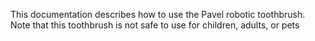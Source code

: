 This documentation describes how to use the Pavel robotic 
toothbrush. 
Note that this toothbrush is not safe to use for children, 
adults, or pets